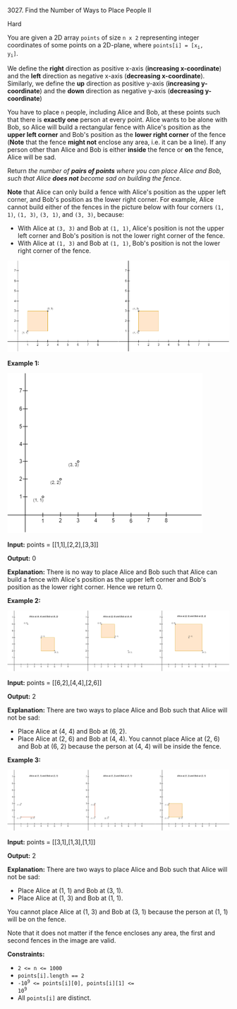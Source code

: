 3027\. Find the Number of Ways to Place People II

Hard

You are given a 2D array `points` of size `n x 2` representing integer coordinates of some points on a 2D-plane, where <code>points[i] = [x<sub>i</sub>, y<sub>i</sub>]</code>.

We define the **right** direction as positive x-axis (**increasing x-coordinate**) and the **left** direction as negative x-axis (**decreasing x-coordinate**). Similarly, we define the **up** direction as positive y-axis (**increasing y-coordinate**) and the **down** direction as negative y-axis (**decreasing y-coordinate**)

You have to place `n` people, including Alice and Bob, at these points such that there is **exactly one** person at every point. Alice wants to be alone with Bob, so Alice will build a rectangular fence with Alice's position as the **upper left corner** and Bob's position as the **lower right corner** of the fence (**Note** that the fence **might not** enclose any area, i.e. it can be a line). If any person other than Alice and Bob is either **inside** the fence or **on** the fence, Alice will be sad.

Return _the number of **pairs of points** where you can place Alice and Bob, such that Alice **does not** become sad on building the fence_.

**Note** that Alice can only build a fence with Alice's position as the upper left corner, and Bob's position as the lower right corner. For example, Alice cannot build either of the fences in the picture below with four corners `(1, 1)`, `(1, 3)`, `(3, 1)`, and `(3, 3)`, because:

*   With Alice at `(3, 3)` and Bob at `(1, 1)`, Alice's position is not the upper left corner and Bob's position is not the lower right corner of the fence.
*   With Alice at `(1, 3)` and Bob at `(1, 1)`, Bob's position is not the lower right corner of the fence.

![](example0alicebob-1.png)

**Example 1:**

![](example1alicebob.png)

**Input:** points = [[1,1],[2,2],[3,3]]

**Output:** 0

**Explanation:** There is no way to place Alice and Bob such that Alice can build a fence with Alice's position as the upper left corner and Bob's position as the lower right corner. Hence we return 0.

**Example 2:**

![](example2alicebob.png)

**Input:** points = [[6,2],[4,4],[2,6]]

**Output:** 2

**Explanation:** There are two ways to place Alice and Bob such that Alice will not be sad: 
- Place Alice at (4, 4) and Bob at (6, 2). 
- Place Alice at (2, 6) and Bob at (4, 4). You cannot place Alice at (2, 6) and Bob at (6, 2) because the person at (4, 4) will be inside the fence.

**Example 3:**

![](example4alicebob.png)

**Input:** points = [[3,1],[1,3],[1,1]]

**Output:** 2

**Explanation:** There are two ways to place Alice and Bob such that Alice will not be sad: 
- Place Alice at (1, 1) and Bob at (3, 1). 
- Place Alice at (1, 3) and Bob at (1, 1). 

You cannot place Alice at (1, 3) and Bob at (3, 1) because the person at (1, 1) will be on the fence. 

Note that it does not matter if the fence encloses any area, the first and second fences in the image are valid.

**Constraints:**

*   `2 <= n <= 1000`
*   `points[i].length == 2`
*   <code>-10<sup>9</sup> <= points[i][0], points[i][1] <= 10<sup>9</sup></code>
*   All `points[i]` are distinct.